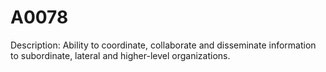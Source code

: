 # A0078
Description: Ability to coordinate, collaborate and disseminate information to subordinate, lateral and higher-level organizations.
